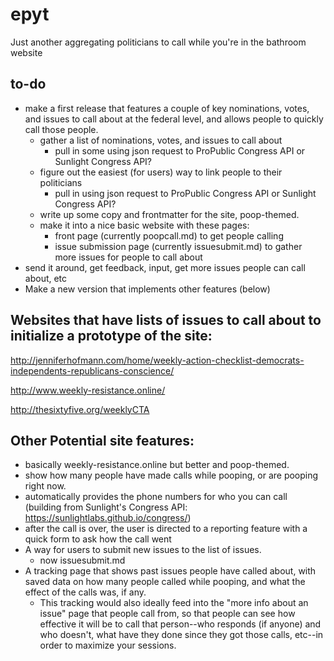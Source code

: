 # epyt
Just another aggregating politicians to call while you're in the bathroom website

## to-do
* make a first release that features a couple of key nominations, votes, and issues to call about at the federal level, and allows people to quickly call those people.
  * gather a list of nominations, votes, and issues to call about
    * pull in some using json request to ProPublic Congress API or Sunlight Congress API?
  * figure out the easiest (for users) way to link people to their politicians
    * pull in using json request to ProPublic Congress API or Sunlight Congress API?
  * write up some copy and frontmatter for the site, poop-themed.
  * make it into a nice basic website with these pages:
    * front page (currently poopcall.md) to get people calling
    * issue submission page (currently issuesubmit.md) to gather more issues for people to call about
* send it around, get feedback, input, get more issues people can call about, etc
* Make a new version that implements other features (below)

## Websites that have lists of issues to call about to initialize a prototype of the site:

http://jenniferhofmann.com/home/weekly-action-checklist-democrats-independents-republicans-conscience/

http://www.weekly-resistance.online/

http://thesixtyfive.org/weeklyCTA


## Other Potential site features:
* basically weekly-resistance.online but better and poop-themed.
* show how many people have made calls while pooping, or are pooping right now.
* automatically provides the phone numbers for who you can call (building from Sunlight's Congress API: https://sunlightlabs.github.io/congress/)
* after the call is over, the user is directed to a reporting feature with a quick form to ask how the call went
* A way for users to submit new issues to the list of issues.
  * now issuesubmit.md
* A tracking page that shows past issues people have called about, with saved data on how many people called while pooping, and what the effect of the calls was, if any.
  * This tracking would also ideally feed into the "more info about an issue" page that people call from, so that people can see how effective it will be to call that person--who responds (if anyone) and who doesn't, what have they done since they got those calls, etc--in order to maximize your sessions.
